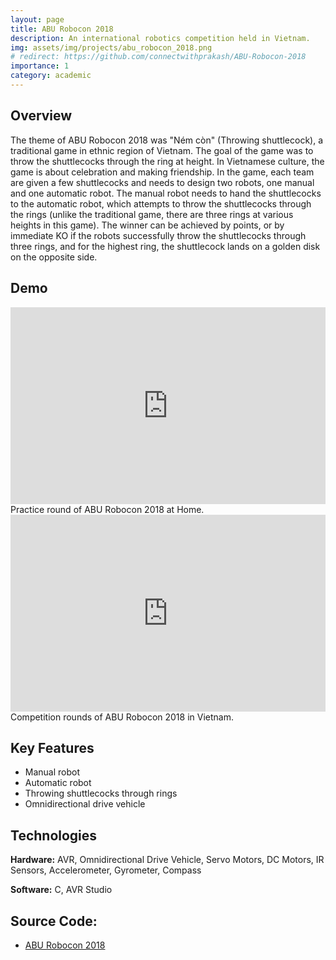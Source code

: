 ```yaml
---
layout: page
title: ABU Robocon 2018
description: An international robotics competition held in Vietnam.
img: assets/img/projects/abu_robocon_2018.png
# redirect: https://github.com/connectwithprakash/ABU-Robocon-2018
importance: 1
category: academic
---
```


## Overview
The theme of ABU Robocon 2018 was "Ném còn" (Throwing shuttlecock), a traditional game in ethnic region of Vietnam. The goal of the game was to throw the shuttlecocks through the ring at height. In Vietnamese culture, the game is about celebration and making friendship. In the game, each team are given a few shuttlecocks and needs to design two robots, one manual and one automatic robot. The manual robot needs to hand the shuttlecocks to the automatic robot, which attempts to throw the shuttlecocks through the rings (unlike the traditional game, there are three rings at various heights in this game). The winner can be achieved by points, or by immediate KO if the robots successfully throw the shuttlecocks through three rings, and for the highest ring, the shuttlecock lands on a golden disk on the opposite side.

## Demo
<!-- embed a youtube video -->
<div class="row justify-content-sm-center">
    <div class="col-sm-6 mt-3 mt-md-0">
        <iframe width="100%" height="315" src="https://www.youtube.com/embed/2p6DM4dJpXI" frameborder="0" allow="autoplay; encrypted-media" allowfullscreen></iframe>
        <div class="caption">
            Practice round of ABU Robocon 2018 at Home.
        </div>
    </div>
    <div class="col-sm-6 mt-3 mt-md-0">
        <iframe width="100%" height="315" src="https://www.youtube.com/embed/HTp0pIc4Hv8" frameborder="0" allow="autoplay; encrypted-media" allowfullscreen></iframe>
        <div class="caption">
            Competition rounds of ABU Robocon 2018 in Vietnam.
        </div>
    </div>
</div>

## Key Features
- Manual robot
- Automatic robot
- Throwing shuttlecocks through rings
- Omnidirectional drive vehicle

## Technologies

**Hardware:** AVR, Omnidirectional Drive Vehicle, Servo Motors, DC Motors, IR Sensors, Accelerometer, Gyrometer, Compass

**Software:** C, AVR Studio

## Source Code:
- [ABU Robocon 2018](https://github.com/connectwithprakash/ABU-Robocon-2018)
